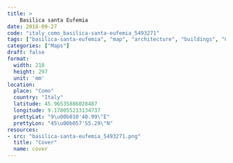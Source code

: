 ```yaml
---
title: > 
    Basilica santa Eufemia
date: 2018-09-27
code: "italy_como_basilica-santa-eufemia_5493271"
tags: ["basilica-santa-eufemia", "map", "architecture", "buildings", "Como", "Italy"]
categories: ["Maps"]
draft: false
format:
  width: 210
  height: 297
  unit: 'mm'
location:
  place: "Como"
  country: "Italy"
  latitude: 45.96535886028487
  longitude: 9.178055213134737
  prettyLat: "9\u00b010'40.99\"E"
  prettyLon: "45\u00b057'55.29\"N"
resources:
- src: "basilica-santa-eufemia_5493271.png"
  title: "Cover"
  name: cover
---
```

